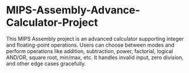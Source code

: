 # MIPS-Assembly-Advance-Calculator-Project
This MIPS Assembly project is an advanced calculator supporting integer and floating-point operations. Users can choose between modes and perform operations like addition, subtraction, power, factorial, logical AND/OR, square root, min/max, etc. It handles invalid input, zero division, and other edge cases gracefully.
